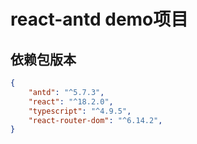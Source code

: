 # react-antd demo项目

## 依赖包版本

```json
{
    "antd": "^5.7.3",
    "react": "^18.2.0",
    "typescript": "^4.9.5",
    "react-router-dom": "^6.14.2",
}
```
